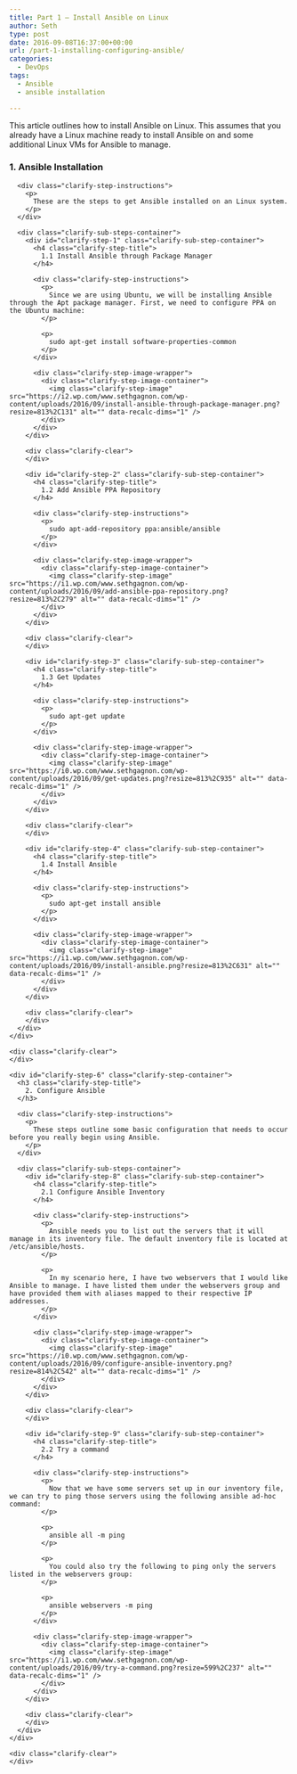 ```yaml
---
title: Part 1 – Install Ansible on Linux
author: Seth
type: post
date: 2016-09-08T16:37:00+00:00
url: /part-1-installing-configuring-ansible/
categories:
  - DevOps
tags:
  - Ansible
  - ansible installation

---
```

<div class="clarify-article-content">
  <div class="clarify-article-description">
    <p>
      This article outlines how to install Ansible on Linux. This assumes that you already have a Linux machine ready to install Ansible on and some additional Linux VMs for Ansible to manage.
    </p>
  </div>
</div>

<!--more-->

<div class="clarify-article-content">
  <div class="clarify-steps-container">
    <div id="clarify-step-5" class="clarify-step-container">
      <h3 class="clarify-step-title">
        1. Ansible Installation
      </h3>
      
      <div class="clarify-step-instructions">
        <p>
          These are the steps to get Ansible installed on an Linux system.
        </p>
      </div>
      
      <div class="clarify-sub-steps-container">
        <div id="clarify-step-1" class="clarify-sub-step-container">
          <h4 class="clarify-step-title">
            1.1 Install Ansible through Package Manager
          </h4>
          
          <div class="clarify-step-instructions">
            <p>
              Since we are using Ubuntu, we will be installing Ansible through the Apt package manager. First, we need to configure PPA on the Ubuntu machine:
            </p>
            
            <p>
              sudo apt-get install software-properties-common
            </p>
          </div>
          
          <div class="clarify-step-image-wrapper">
            <div class="clarify-step-image-container">
              <img class="clarify-step-image" src="https://i2.wp.com/www.sethgagnon.com/wp-content/uploads/2016/09/install-ansible-through-package-manager.png?resize=813%2C131" alt="" data-recalc-dims="1" />
            </div>
          </div>
        </div>
        
        <div class="clarify-clear">
        </div>
        
        <div id="clarify-step-2" class="clarify-sub-step-container">
          <h4 class="clarify-step-title">
            1.2 Add Ansible PPA Repository
          </h4>
          
          <div class="clarify-step-instructions">
            <p>
              sudo apt-add-repository ppa:ansible/ansible
            </p>
          </div>
          
          <div class="clarify-step-image-wrapper">
            <div class="clarify-step-image-container">
              <img class="clarify-step-image" src="https://i1.wp.com/www.sethgagnon.com/wp-content/uploads/2016/09/add-ansible-ppa-repository.png?resize=813%2C279" alt="" data-recalc-dims="1" />
            </div>
          </div>
        </div>
        
        <div class="clarify-clear">
        </div>
        
        <div id="clarify-step-3" class="clarify-sub-step-container">
          <h4 class="clarify-step-title">
            1.3 Get Updates
          </h4>
          
          <div class="clarify-step-instructions">
            <p>
              sudo apt-get update
            </p>
          </div>
          
          <div class="clarify-step-image-wrapper">
            <div class="clarify-step-image-container">
              <img class="clarify-step-image" src="https://i0.wp.com/www.sethgagnon.com/wp-content/uploads/2016/09/get-updates.png?resize=813%2C935" alt="" data-recalc-dims="1" />
            </div>
          </div>
        </div>
        
        <div class="clarify-clear">
        </div>
        
        <div id="clarify-step-4" class="clarify-sub-step-container">
          <h4 class="clarify-step-title">
            1.4 Install Ansible
          </h4>
          
          <div class="clarify-step-instructions">
            <p>
              sudo apt-get install ansible
            </p>
          </div>
          
          <div class="clarify-step-image-wrapper">
            <div class="clarify-step-image-container">
              <img class="clarify-step-image" src="https://i1.wp.com/www.sethgagnon.com/wp-content/uploads/2016/09/install-ansible.png?resize=813%2C631" alt="" data-recalc-dims="1" />
            </div>
          </div>
        </div>
        
        <div class="clarify-clear">
        </div>
      </div>
    </div>
    
    <div class="clarify-clear">
    </div>
    
    <div id="clarify-step-6" class="clarify-step-container">
      <h3 class="clarify-step-title">
        2. Configure Ansible
      </h3>
      
      <div class="clarify-step-instructions">
        <p>
          These steps outline some basic configuration that needs to occur before you really begin using Ansible.
        </p>
      </div>
      
      <div class="clarify-sub-steps-container">
        <div id="clarify-step-8" class="clarify-sub-step-container">
          <h4 class="clarify-step-title">
            2.1 Configure Ansible Inventory
          </h4>
          
          <div class="clarify-step-instructions">
            <p>
              Ansible needs you to list out the servers that it will manage in its inventory file. The default inventory file is located at /etc/ansible/hosts.
            </p>
            
            <p>
              In my scenario here, I have two webservers that I would like Ansible to manage. I have listed them under the webservers group and have provided them with aliases mapped to their respective IP addresses.
            </p>
          </div>
          
          <div class="clarify-step-image-wrapper">
            <div class="clarify-step-image-container">
              <img class="clarify-step-image" src="https://i0.wp.com/www.sethgagnon.com/wp-content/uploads/2016/09/configure-ansible-inventory.png?resize=814%2C542" alt="" data-recalc-dims="1" />
            </div>
          </div>
        </div>
        
        <div class="clarify-clear">
        </div>
        
        <div id="clarify-step-9" class="clarify-sub-step-container">
          <h4 class="clarify-step-title">
            2.2 Try a command
          </h4>
          
          <div class="clarify-step-instructions">
            <p>
              Now that we have some servers set up in our inventory file, we can try to ping those servers using the following ansible ad-hoc command:
            </p>
            
            <p>
              ansible all -m ping
            </p>
            
            <p>
              You could also try the following to ping only the servers listed in the webservers group:
            </p>
            
            <p>
              ansible webservers -m ping
            </p>
          </div>
          
          <div class="clarify-step-image-wrapper">
            <div class="clarify-step-image-container">
              <img class="clarify-step-image" src="https://i1.wp.com/www.sethgagnon.com/wp-content/uploads/2016/09/try-a-command.png?resize=599%2C237" alt="" data-recalc-dims="1" />
            </div>
          </div>
        </div>
        
        <div class="clarify-clear">
        </div>
      </div>
    </div>
    
    <div class="clarify-clear">
    </div>
  </div>
</div>